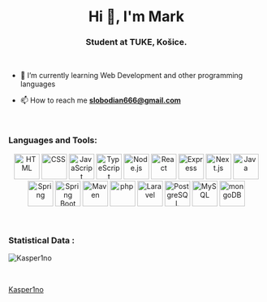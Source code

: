 <h1 align="center">Hi 👋, I'm Mark</h1>
<h3 align="center">Student at TUKE, Košice.</h3>
<br>
<ul>
    <li>
        <p>🌱 I’m currently learning Web Development and other programming languages</p>
    </li>
    <li>
        <p>📫 How to reach me <strong><a href="mailto:slobodian666@gmail.com">slobodian666@gmail.com</a></strong></p>
    </li>
</ul>
<br>
<h3 align="left">Languages and Tools:</h3>
<p align="left">
    <div align="center">
	<img width="50" src="https://raw.githubusercontent.com/marwin1991/profile-technology-icons/refs/heads/main/icons/html.png" alt="HTML" title="HTML"/>
	<img width="50" src="https://raw.githubusercontent.com/marwin1991/profile-technology-icons/refs/heads/main/icons/css.png" alt="CSS" title="CSS"/>
	<img width="50" src="https://raw.githubusercontent.com/marwin1991/profile-technology-icons/refs/heads/main/icons/javascript.png" alt="JavaScript" title="JavaScript"/>
	<img width="50" src="https://raw.githubusercontent.com/marwin1991/profile-technology-icons/refs/heads/main/icons/typescript.png" alt="TypeScript" title="TypeScript"/>
	<img width="50" src="https://raw.githubusercontent.com/marwin1991/profile-technology-icons/refs/heads/main/icons/node_js.png" alt="Node.js" title="Node.js"/>
	<img width="50" src="https://raw.githubusercontent.com/marwin1991/profile-technology-icons/refs/heads/main/icons/react.png" alt="React" title="React"/>
	<img width="50" src="https://raw.githubusercontent.com/marwin1991/profile-technology-icons/refs/heads/main/icons/express.png" alt="Express" title="Express"/>
	<img width="50" src="https://raw.githubusercontent.com/marwin1991/profile-technology-icons/refs/heads/main/icons/next_js.png" alt="Next.js" title="Next.js"/>
	<img width="50" src="https://raw.githubusercontent.com/marwin1991/profile-technology-icons/refs/heads/main/icons/java.png" alt="Java" title="Java"/>
	<img width="50" src="https://raw.githubusercontent.com/marwin1991/profile-technology-icons/refs/heads/main/icons/spring.png" alt="Spring" title="Spring"/>
	<img width="50" src="https://raw.githubusercontent.com/marwin1991/profile-technology-icons/refs/heads/main/icons/spring_boot.png" alt="Spring Boot" title="Spring Boot"/>
	<img width="50" src="https://raw.githubusercontent.com/marwin1991/profile-technology-icons/refs/heads/main/icons/maven.png" alt="Maven" title="Maven"/>
	<img width="50" src="https://raw.githubusercontent.com/marwin1991/profile-technology-icons/refs/heads/main/icons/php.png" alt="php" title="php"/>
	<img width="50" src="https://raw.githubusercontent.com/marwin1991/profile-technology-icons/refs/heads/main/icons/laravel.png" alt="Laravel" title="Laravel"/>
	<img width="50" src="https://raw.githubusercontent.com/marwin1991/profile-technology-icons/refs/heads/main/icons/postgresql.png" alt="PostgreSQL" title="PostgreSQL"/>
	<img width="50" src="https://raw.githubusercontent.com/marwin1991/profile-technology-icons/refs/heads/main/icons/mysql.png" alt="MySQL" title="MySQL"/>
	<img width="50" src="https://raw.githubusercontent.com/marwin1991/profile-technology-icons/refs/heads/main/icons/mongodb.png" alt="mongoDB" title="mongoDB"/>
</div>
</p>
<br>
<h3>Statistical Data :</h3>
<p>
    <img align="center" src="https://github-readme-stats.vercel.app/api/top-langs/?username=Kasper1no&theme=dark&show_icons=true&hide_border=true&layout=compact
" alt="Kasper1no"></p>
<br>
<p>
    <a href="https://github.com/Kasper1no">Kasper1no</a>
</p> 
